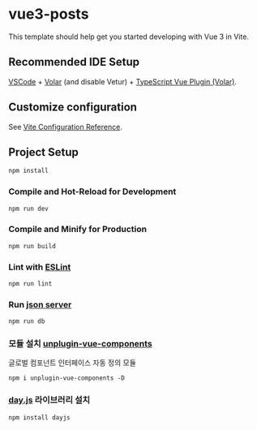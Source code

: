 # vue3-posts

This template should help get you started developing with Vue 3 in Vite.

## Recommended IDE Setup

[VSCode](https://code.visualstudio.com/) + [Volar](https://marketplace.visualstudio.com/items?itemName=Vue.volar) (and disable Vetur) + [TypeScript Vue Plugin (Volar)](https://marketplace.visualstudio.com/items?itemName=Vue.vscode-typescript-vue-plugin).

## Customize configuration

See [Vite Configuration Reference](https://vitejs.dev/config/).

## Project Setup

```sh
npm install
```

### Compile and Hot-Reload for Development

```sh
npm run dev
```

### Compile and Minify for Production

```sh
npm run build
```

### Lint with [ESLint](https://eslint.org/)

```sh
npm run lint
```

### Run [json server](https://github.com/typicode/json-server)

```sh
npm run db
```

### 모듈 설치 [unplugin-vue-components](https://www.npmjs.com/package/unplugin-vue-components)
글로벌 컴포넌트 인터페이스 자동 정의 모듈
```
npm i unplugin-vue-components -D
```

### [day.js](https://day.js.org/docs/en/installation/node-js) 라이브러리 설치 
```
npm install dayjs
```